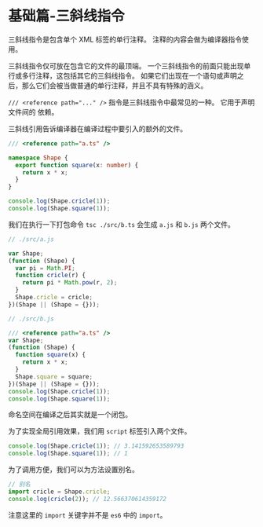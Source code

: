 # 基础篇-三斜线指令

三斜线指令是包含单个 XML 标签的单行注释。 注释的内容会做为编译器指令使用。

三斜线指令仅可放在包含它的文件的最顶端。 一个三斜线指令的前面只能出现单行或多行注释，这包括其它的三斜线指令。 如果它们出现在一个语句或声明之后，那么它们会被当做普通的单行注释，并且不具有特殊的涵义。

`/// <reference path="..." />` 指令是三斜线指令中最常见的一种。 它用于声明文件间的 依赖。

三斜线引用告诉编译器在编译过程中要引入的额外的文件。

```ts
/// <reference path="a.ts" />

namespace Shape {
  export function square(x: number) {
    return x * x;
  }
}

console.log(Shape.cricle(1));
console.log(Shape.square(1));
```

我们在执行一下打包命令 `tsc ./src/b.ts` 会生成 `a.js` 和 `b.js` 两个文件。

```js
// ./src/a.js

var Shape;
(function (Shape) {
  var pi = Math.PI;
  function cricle(r) {
    return pi * Math.pow(r, 2);
  }
  Shape.cricle = cricle;
})(Shape || (Shape = {}));

// ./src/b.js

/// <reference path="a.ts" />
var Shape;
(function (Shape) {
  function square(x) {
    return x * x;
  }
  Shape.square = square;
})(Shape || (Shape = {}));
console.log(Shape.cricle(1));
console.log(Shape.square(1));
```

命名空间在编译之后其实就是一个闭包。

为了实现全局引用效果，我们用 `script` 标签引入两个文件。

```js
console.log(Shape.cricle(1)); // 3.141592653589793
console.log(Shape.square(1)); // 1
```

为了调用方便，我们可以为方法设置别名。

```ts
// 别名
import cricle = Shape.cricle;
console.log(cricle(2)); // 12.566370614359172
```

注意这里的 `import` 关键字并不是 `es6` 中的 `import`。
